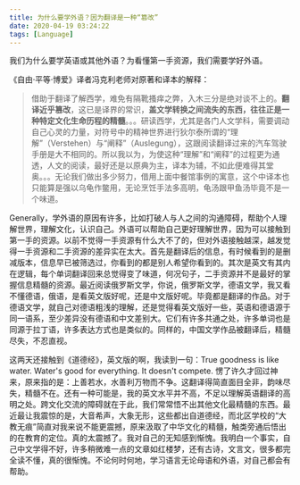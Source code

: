 ```yaml
---
title: 为什么要学外语？因为翻译是一种“篡改”
date: 2020-04-19 03:24:22
tags: [Language]
---
```

我们为什么要学英语或其他外语？为看懂第一手资源，我们需要学好外语。

《自由·平等·博爱》译者冯克利老师对原著和译本的解释：
>借助于翻译了解西学，难免有隔靴搔痒之弊，入木三分是绝对谈不上的。**翻译近乎篡改**，这已是译界的常识，**盖文学转换之间流失的东西，往往正是一种特定文化生命历程的精髓**。。。研读西学，尤其是各门人文学科，需要调动自己心灵的力量，对符号中的精神世界进行狄尔泰所谓的“理解”（Verstehen）与“阐释”（Auslegung），这跟阅读翻译过来的汽车驾驶手册是大不相同的。所以我以为，为使这种“理解”和“阐释”的过程更为通透，人文的阅读，最好还是以原典为主，译本为辅，不如此便难得其堂奥。。。无论我们做出多少努力，借用上面中餐馆事例的寓意，这个中译本也只能算是强以乌龟作鳖用，无论烹饪手法多高明，龟汤跟甲鱼汤毕竟不是一个味道。

Generally，学外语的原因有许多，比如打破人与人之间的沟通障碍，帮助个人理解世界，理解文化，认识自己。外语可以帮助自己更好理解世界，因为可以接触到第一手的资源。以前不觉得一手资源有什么大不了的，但对外语接触越深，越发觉得一手资源和二手资源的差异实在太大。首先是翻译后的信息，有时候看到的是删减版本，信息早已被筛选过，你看到的都是别人希望你看到的。其次是英文有其内在逻辑，每个单词翻译回来总觉得变了味道，何况句子，二手资源并不是最好的掌握信息精髓的资源。最近阅读俄罗斯文学，你说，俄罗斯文学，德语文学，我又看不懂德语，俄语，是看英文版好呢，还是中文版好呢。毕竟都是翻译的作品。对于德语文学，就自己对德语粗浅的理解，还是觉得看英文版好一些，英语和德语源于同一语系，至少差异没有德语和中文差别大。它们有许多共通之处，许多单词也是同源于拉丁语，许多表达方式也是类似的。同样的，中国文学作品被翻译后，精髓尽失，不忍直视。

这两天还接触到《道德经》，英文版的啊，我读到一句：True goodness is like water. Water's good for everything. It doesn't compete. 愣了许久才回过神来，原来指的是：上善若水，水善利万物而不争。这翻译得简直面目全非，韵味尽失，精髓不在。还有一种可能是，我的英文水平并不高，不足以理解英语翻译的高明之处。跨文化交流的障碍就在于此，我们常常悟不出其他文化最精髓的东西。最近最让我震惊的是，大音希声，大象无形，这些都出自道德经，而北区学校的“大教无痕”简直对我来说不能更震撼，原来汲取了中华文化的精髓，触类旁通后悟出的在教育的定位。真的太震撼了。我对自己的无知感到惭愧。我明白一个事实，自己中文学得不好，许多稍微难一点的文章如红楼梦，还有古诗，文言文，很多都完全读不懂，真的很惭愧。不论何时何地，学习语言无论母语和外语，对自己都会有帮助。